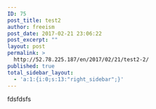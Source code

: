 ```yaml
---
ID: 75
post_title: test2
author: freeism
post_date: 2017-02-21 23:06:22
post_excerpt: ""
layout: post
permalink: >
  http://52.78.225.187/en/2017/02/21/test2-2/
published: true
total_sidebar_layout:
  - 'a:1:{i:0;s:13:"right_sidebar";}'
---
```

fdsfdsfs